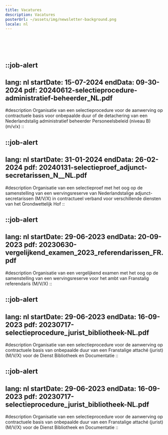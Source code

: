 ```yaml
---
title: Vacatures
description: Vacatures
posterUrl: ~/assets/img/newsletter-background.png
locale: nl
---
```


<br>
<br>
<br>

::job-alert
---
lang: nl
startDate: 15-07-2024
endData: 09-30-2024
pdf: 20240612-selectieprocedure-administratief-beheerder_NL.pdf
---
#description
Organisatie van een selectieprocedure voor de aanwerving op contractuele basis voor onbepaalde duur of de detachering van een Nederlandstalig administratief beheerder Personeelsbeleid (niveau B) (m/v/x)
::

::job-alert
---
lang: nl
startDate: 31-01-2024
endData: 26-02-2024
pdf: 20240131-selectieproef_adjunct-secretarissen_N__NL.pdf
---
#description
Organisatie van een selectieproef met het oog op de samenstelling van een wervingsreserve van Nederlandstalige adjunct-secretarissen (M/V/X) in contractueel verband voor verschillende diensten van het Grondwettelijk Hof
::

::job-alert
---
lang: nl
startDate: 29-06-2023
endData: 20-09-2023
pdf: 20230630-vergelijkend_examen_2023_referendarissen_FR.pdf
---
#description
Organisatie van een vergelijkend examen met het oog op de samenstelling van een wervingsreserve voor het ambt van Franstalig referendaris (M/V/X)
::

::job-alert
---
lang: nl
startDate: 29-06-2023
endData: 16-09-2023
pdf: 20230717-selectieprocedure_jurist_bibliotheek-NL.pdf
---
#description
Organisatie van een selectieprocedure voor de aanwerving op contractuele basis van onbepaalde duur van een Franstalige attaché (jurist) (M/V/X) voor de Dienst Bibliotheek en Documentatie
::

::job-alert
---
lang: nl
startDate: 29-06-2023
endData: 16-09-2023
pdf: 20230717-selectieprocedure_jurist_bibliotheek-NL.pdf
---
#description
Organisatie van een selectieprocedure voor de aanwerving op contractuele basis van onbepaalde duur van een Franstalige attaché (jurist) (M/V/X) voor de Dienst Bibliotheek en Documentatie
::
